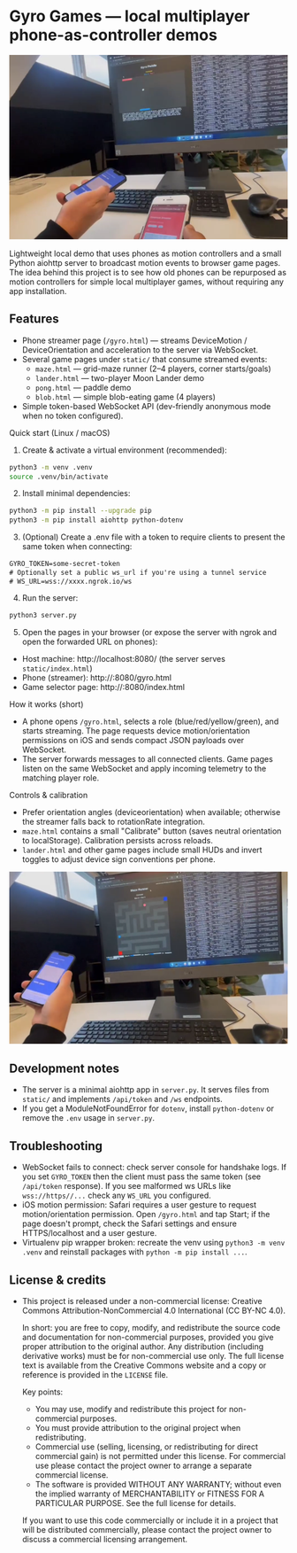 # Gyro Games — local multiplayer phone-as-controller demos
![Pong demo](media/images/pong.png)

Lightweight local demo that uses phones as motion controllers and a small Python aiohttp server to broadcast motion events to browser game pages. The idea behind this project is to see how old phones can be repurposed as motion controllers for simple local multiplayer games, without requiring any app installation.

## Features
- Phone streamer page (`/gyro.html`) — streams DeviceMotion / DeviceOrientation and acceleration to the server via WebSocket.
- Several game pages under `static/` that consume streamed events:
	- `maze.html` — grid-maze runner (2–4 players, corner starts/goals)
	- `lander.html` — two-player Moon Lander demo
	- `pong.html` — paddle demo
	- `blob.html` — simple blob-eating game (4 players)
- Simple token-based WebSocket API (dev-friendly anonymous mode when no token configured).

Quick start (Linux / macOS)

1. Create & activate a virtual environment (recommended):

```bash
python3 -m venv .venv
source .venv/bin/activate
```

2. Install minimal dependencies:

```bash
python3 -m pip install --upgrade pip
python3 -m pip install aiohttp python-dotenv
```

3. (Optional) Create a .env file with a token to require clients to present the same token when connecting:

```
GYRO_TOKEN=some-secret-token
# Optionally set a public ws_url if you're using a tunnel service
# WS_URL=wss://xxxx.ngrok.io/ws
```

4. Run the server:

```bash
python3 server.py
```

5. Open the pages in your browser (or expose the server with ngrok and open the forwarded URL on phones):

- Host machine: http://localhost:8080/ (the server serves `static/index.html`)
- Phone (streamer): http://<your-host>:8080/gyro.html
- Game selector page: http://<your-host>:8080/index.html

How it works (short)
- A phone opens `/gyro.html`, selects a role (blue/red/yellow/green), and starts streaming. The page requests device motion/orientation permissions on iOS and sends compact JSON payloads over WebSocket.
- The server forwards messages to all connected clients. Game pages listen on the same WebSocket and apply incoming telemetry to the matching player role.

Controls & calibration
- Prefer orientation angles (deviceorientation) when available; otherwise the streamer falls back to rotationRate integration.
- `maze.html` contains a small "Calibrate" button (saves neutral orientation to localStorage). Calibration persists across reloads.
- `lander.html` and other game pages include small HUDs and invert toggles to adjust device sign conventions per phone.

![Maze demo](media/images/maze.png)

## Development notes
- The server is a minimal aiohttp app in `server.py`. It serves files from `static/` and implements `/api/token` and `/ws` endpoints.
- If you get a ModuleNotFoundError for `dotenv`, install `python-dotenv` or remove the `.env` usage in `server.py`.

## Troubleshooting
- WebSocket fails to connect: check server console for handshake logs. If you set `GYRO_TOKEN` then the client must pass the same token (see `/api/token` response). If you see malformed ws URLs like `wss://https//...` check any `WS_URL` you configured.
- iOS motion permission: Safari requires a user gesture to request motion/orientation permission. Open `/gyro.html` and tap Start; if the page doesn't prompt, check the Safari settings and ensure HTTPS/localhost and a user gesture.
- Virtualenv pip wrapper broken: recreate the venv using `python3 -m venv .venv` and reinstall packages with `python -m pip install ...`.

## License & credits
- This project is released under a non-commercial license: Creative Commons
	Attribution-NonCommercial 4.0 International (CC BY-NC 4.0).

	In short: you are free to copy, modify, and redistribute the source code and
	documentation for non-commercial purposes, provided you give proper attribution
	to the original author. Any distribution (including derivative works) must be
	for non-commercial use only. The full license text is available from the
	Creative Commons website and a copy or reference is provided in the `LICENSE` file.

	Key points:
	- You may use, modify and redistribute this project for non-commercial purposes.
	- You must provide attribution to the original project when redistributing.
	- Commercial use (selling, licensing, or redistributing for direct commercial gain)
		is not permitted under this license. For commercial use please contact the project owner
		to arrange a separate commercial license.
	- The software is provided WITHOUT ANY WARRANTY; without even the implied warranty of
		MERCHANTABILITY or FITNESS FOR A PARTICULAR PURPOSE. See the full license for details.

	If you want to use this code commercially or include it in a project that will be
	distributed commercially, please contact the project owner to discuss a commercial
	licensing arrangement.
